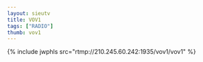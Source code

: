 ```yaml
---
layout: sieutv
title: VOV1
tags: ["RADIO"]
thumb: vov1
---
```

{% include jwphls src="rtmp://210.245.60.242:1935/vov1/vov1" %}
